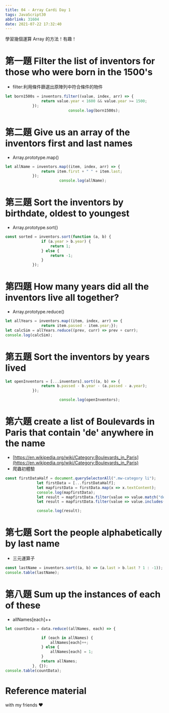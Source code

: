 ```yaml
---
title: 04 - Array Cardi Day 1
tags: JavaScript30
abbrlink: 31604
date: 2021-07-22 17:32:40
---
```

學習幾個運算 Array 的方法！有趣！

# 第一題 Filter the list of inventors for those who were born in the 1500's

- filter:利用條件篩選出原陣列中符合條件的物件

```jsx
let born1500s = inventors.filter((value, index, arr) => {
                return value.year < 1600 && value.year >= 1500;
            });
							console.log(born1500s);
```

# 第二題 Give us an array of the inventors first and last names

- Array.prototype.map()

```jsx
let allName = inventors.map((item, index, arr) => {
                return item.first + " " + item.last;
            });
						console.log(allName);
```

# 第三題 Sort the inventors by birthdate, oldest to youngest

- Array.prototype.sort()

```jsx
const sorted = inventors.sort(function (a, b) {
                if (a.year > b.year) {
                    return 1;
                } else {
                    return -1;
                }
            });
```

# 第四題 How many years did all the inventors live all together?

- Array.prototype.reduce()

```jsx
let allYears = inventors.map((item, index, arr) => {
                return item.passed - item.year;});
let calcSim = allYears.reduce((prev, curr) => prev + curr);
console.log(calcSim);
```

# 第五題 Sort the inventors by years lived

```jsx
let openInventors = [...inventors].sort((a, b) => {
                return b.passed - b.year - (a.passed - a.year);
            });

						console.log(openInventors);
```

# 第六題 create a list of Boulevards in Paris that contain 'de' anywhere in the name

- [https://en.wikipedia.org/wiki/Category:Boulevards_in_Paris](https://en.wikipedia.org/wiki/Category:Boulevards_in_Paris)
- 爬蟲初體驗

```jsx
const firstDataHalf = document.querySelectorAll(".mw-category li");
              let firstData = [...firstDataHalf];
              let mapfirstData = firstData.map(x => x.textContent);
              console.log(mapfirstData);
              let result = mapfirstData.filter(value => value.match("de"));
              let result = mapfirstData.filter(value => value.includes("de"));

              console.log(result);
```

# 第七題 Sort the people alphabetically by last name

- 三元運算子

```jsx
const lastName = inventors.sort((a, b) => (a.last > b.last ? 1 : -1));
console.table(lastName);
```

# 第八題 Sum up the instances of each of these

- allNames[each]++

```jsx
let countData = data.reduce((allNames, each) => {

                if (each in allNames) {
                    allNames[each]++;
                } else {
                    allNames[each] = 1;
                }
                return allNames;
            }, {});
console.table(countData);
```

# Reference material

with my friends ♥